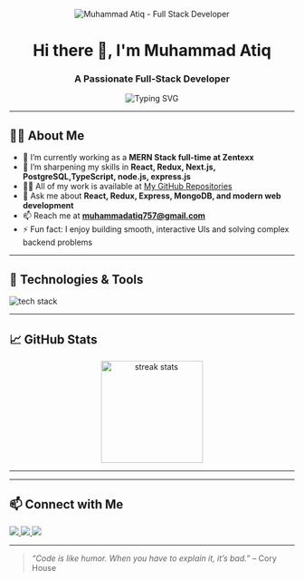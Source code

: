 <p align="center">
<p align="center">
  <img src="https://i.ibb.co/8DsbQ9jW/Black-Modern-Business-Email-Header-2.png" alt="Muhammad Atiq - Full Stack Developer" />
</p>

</p>

<h1 align="center">Hi there 👋, I'm Muhammad Atiq</h1>
<h3 align="center">A Passionate Full-Stack Developer </h3>

<p align="center">
  <img src="https://readme-typing-svg.demolab.com?font=Fira+Code&pause=1000&width=435&lines=Welcome+to+my+GitHub+Profile!;I+build+scalable+web+apps;MERN+%2B+Next.js+Developer!" alt="Typing SVG" />
</p>


---

## 🙋‍♂️ About Me

- 🔭 I’m currently working as a **MERN Stack full-time at Zentexx**
- 🌱 I’m sharpening my skills in **React, Redux, Next.js, PostgreSQL,TypeScript, node.js, express.js**
- 👨‍💻 All of my work is available at [My GitHub Repositories](https://github.com/MuhammadAtiq757?tab=repositories)
- 💬 Ask me about **React, Redux, Express, MongoDB, and modern web development**
- 📫 Reach me at **muhammadatiq757@gmail.com**
- ⚡ Fun fact: I enjoy building smooth, interactive UIs and solving complex backend problems

---

## 🚀 Technologies & Tools

<p align="left">
  <img src="https://skillicons.dev/icons?i=html,css,js,ts,react,redux,next,nodejs,express,postgres,mongodb,git" alt="tech stack" />
</p>

---

## 📈 GitHub Stats

<p align="center">

  <img src="https://github-readme-streak-stats.herokuapp.com/?user=MuhammadAtiq757&theme=radical" alt="streak stats" height="180" />
</p>

---


---

## 📫 Connect with Me

<p align="left">
  <a href="https://www.linkedin.com/in/muhammadatiq757/" target="_blank">
    <img src="https://img.shields.io/badge/LinkedIn-%230077B5.svg?&style=for-the-badge&logo=linkedin&logoColor=white" />
  </a>
  <a href="mailto:muhammadatiq757@gmail.com">
    <img src="https://img.shields.io/badge/Gmail-D14836?style=for-the-badge&logo=gmail&logoColor=white" />
  </a>
  <a href="https://github.com/MuhammadAtiq757" target="_blank">
    <img src="https://img.shields.io/badge/GitHub-100000?style=for-the-badge&logo=github&logoColor=white" />
  </a>
</p>

---

> _“Code is like humor. When you have to explain it, it’s bad.”_ – Cory House
